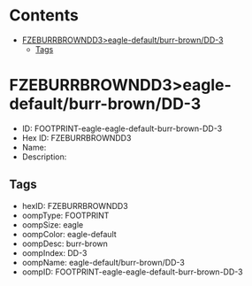 



Contents
========

* [FZEBURRBROWNDD3>eagle-default/burr-brown/DD-3](#fzeburrbrowndd3eagle-defaultburr-browndd-3)
	* [Tags](#tags)

# FZEBURRBROWNDD3>eagle-default/burr-brown/DD-3

- ID: FOOTPRINT-eagle-eagle-default-burr-brown-DD-3
- Hex ID: FZEBURRBROWNDD3
- Name: 
- Description: 

## Tags

- hexID: FZEBURRBROWNDD3
- oompType: FOOTPRINT
- oompSize: eagle
- oompColor: eagle-default
- oompDesc: burr-brown
- oompIndex: DD-3
- oompName: eagle-default/burr-brown/DD-3
- oompID: FOOTPRINT-eagle-eagle-default-burr-brown-DD-3
